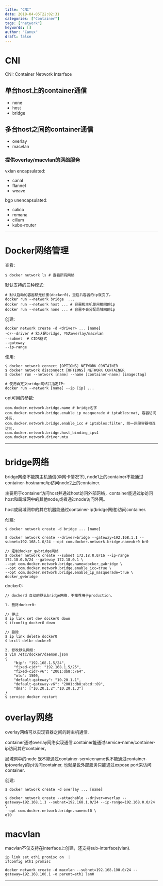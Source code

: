 ```yaml
---
title: "CNI"
date: 2018-04-05T22:02:31
categories: ["Container"]
tags: ["network"]
keywords: []
author: "Canux"
draft: false
---
```


# CNI

CNI: Container Network Intarface

## 单台host上的container通信

* none
* host
* bridge

## 多台host之间的container通信

* overlay
* macvlan

### 提供overlay/macvlan的网络服务

vxlan encapsulated:

* canal
* flannel
* weave

bgp unencapsulated:

* calico
* romana
* cilium
* kube-router

***

# Docker网络管理

查看:

    $ docker network ls # 查看所有网络

默认支持的三种模式: 

    # 默认启动的容器都是桥接(docker0)，重启后容器的ip就变了。
    docker run --network bridge  ...
    docker run --network host ... # 容器和主机使用相同的ip
    docker run --network none ... # 容器不会分配局域网的ip

创建:

    docker network create -d <driver> ... [name]
    -d/--driver # 默认是bridge, 可选overlay/macvlan
    --subnet  # CIDR格式
    --gateway
    --ip-range

使用:

    $ docker network connect [OPTIONS] NETWORK CONTAINER
    $ docker network disconnect [OPTIONS] NETWORK CONTAINER
    $ docker run --network [name] --name [container-name] [image:tag]

    # 使用自定义bridge网络并指定IP:
    docker run --network [name] --ip [ip] ...

opt可用的参数:

    com.docker.network.bridge.name # bridge名字
    com.docker.network.bridge.enable_ip_masquerade # iptables:nat, 容器访问外网.
    com.docker.network.bridge.enable_icc # iptables:filter, 同一网段容器相互访问.
    com.docker.network.bridge.host_binding_ipv4
    com.docker.network.driver.mtu

***

# bridge网络

bridge网络不能跨主机通信(单网卡情况下), node1上的container不能通过container-hostname/ip访问node2上的container.

主要用于container访问host并通过host访问外部网络，container能通过ip访问host和局域网中的其他node,或者通过node访问外网。

host或局域网中的其它机器能通过container-ip(bridge网络)访问container.

创建:

    $ docker network create -d bridge ... [name]

    $ docker network create --driver=bridge --gateway=192.168.1.1 --subnet=192.168.1.0/24 --opt com.docker.network.bridge.name=br0 br0

    // 定制docker_gwbridge网络
    $ docker network create --subnet 172.18.0.0/16 --ip-range 172.18.0.0/24 --gateway 172.18.0.1 \
    --opt com.docker.network.bridge.name=docker_gwbridge \
    --opt com.docker.network.bridge.enable_icc=true \
    --opt com.docker.network.bridge.enable_ip_masquerade=true \
    docker_gwbridge

docker0:

    // dockerd 自动的默认bridge网络，不推荐用于production.

    1. 删除docker0:

    // 停止
    $ ip link set dev docker0 down
    $ ifconfig docker0 down

    // 删除
    $ ip link delete docker0
    $ brctl delbr docker0

    2. 修改默认网络:
    $ vim /etc/docker/daemon.json
    {
        "bip": "192.168.1.5/24",
        "fixed-cidr": "192.168.1.5/25",
        "fixed-cidr-v6": "2001:db8::/64",
        "mtu": 1500,
        "default-gateway": "10.20.1.1",
        "default-gateway-v6": "2001:db8:abcd::89",
        "dns": ["10.20.1.2","10.20.1.3"]
    }
    $ service docker restart

# overlay网络

overlay网络可以实现容器之间的跨主机通信.

container通过overlay网络实现通信.container能通过service-name/container-ip访问其它container。

局域网中的node 既不能通过container-servicename也不能通过container-ip(overlay的ip)访问container, 也就是说外部服务只能通过expose port来访问container.

创建:

    $ docker network create -d overlay ... [name]

    $ docker network create --attachable --driver=overlay --gateway=192.168.1.1 --subnet=192.168.1.0/24 --ip-range=192.168.0.0/24 \
    --opt com.docker.network.bridge.name=ol0 \
    ol0 

# macvlan

macvlan不仅支持在interface上创建，还支持sub-interface(vlan).

    ip link set eth1 promisc on  |  
    ifconfig eth1 promisc 

    docker network create -d macvlan --subnet=192.168.100.0/24 --gateway=192.168.100.1 -o parent=eth1 lan0

***